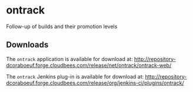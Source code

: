 ontrack
=======

Follow-up of builds and their promotion levels

Downloads
---------

The `ontrack` application is available for download at:
http://repository-dcoraboeuf.forge.cloudbees.com/release/net/ontrack/ontrack-web/

The `ontrack` Jenkins plug-in is available for download at:
http://repository-dcoraboeuf.forge.cloudbees.com/release/org/jenkins-ci/plugins/ontrack/
